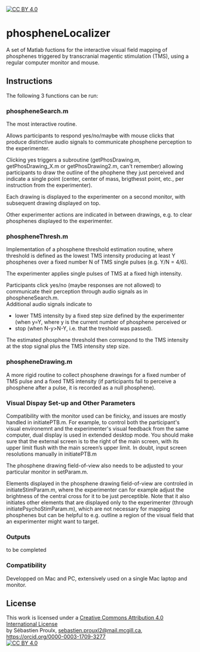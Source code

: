 [![CC BY 4.0][cc-by-shield]][cc-by]  
# phospheneLocalizer
A set of Matlab fuctions for the interactive visual field mapping of phosphenes triggered by transcranial magentic stimulation (TMS), using a regular computer monitor and mouse.

## Instructions
The following 3 functions can be run:

### phospheneSearch.m
The most interactive routine.

Allows participants to respond yes/no/maybe with mouse clicks that produce distinctive audio signals to communicate phosphene perception to the experimenter.

Clicking yes triggers a subroutine (getPhosDrawing.m, getPhosDrawing_X.m or getPhosDrawing2.m, can't remember) allowing participants to draw the outline of the phophene they just perceived and indicate a single point (center, center of mass, brigthesst point, etc., per instruction from the experimenter).

Each drawing is displayed to the experimenter on a second monitor, with subsequent drawing displayed on top.

Other experimenter actions are indicated in between drawings, e.g. to clear phosphenes displayed to the experimenter.

### phospheneThresh.m
Implementation of a phosphene threshold estimation routine, where threshold is defined as the lowest TMS intensity producing at least Y phosphenes over a fixed number N of TMS single pulses (e.g. Y/N = 4/6).

The experimenter applies single pulses of TMS at a fixed high intensity.

Participants click yes/no (maybe responses are not allowed) to communicate their perception through audio signals as in phospheneSearch.m.  
Additional audio signals indicate to
- lower TMS intensity by a fixed step size defined by the experimenter (when y=Y, where y is the current number of phosphene perceived or
- stop (when N-y>N-Y, i.e. that the treshold was passed).

The estimated phosphene threshold then correspond to the TMS intensity at the stop signal plus the TMS intensity step size.

### phospheneDrawing.m
A more rigid routine to collect phosphene drawings for a fixed number of TMS pulse and a fixed TMS intensity (if participants fail to perceive a phosphene after a pulse, it is recorded as a null phosphene).

### Visual Dispay Set-up and Other Parameters

Compatibility with the monitor used can be finicky, and issues are mostly handled in initiatePTB.m. For example, to control both the participant's visual environemnt and the experimenter's visual feedback from the same computer, dual display is used in extended desktop mode. You should make sure that the external screen is to the right of the main screen, with its upper limit flush with the main screen’s upper limit. In doubt, input screen resolutions manually in initiatePTB.m

The phosphene drawing field-of-view also needs to be adjusted to your particular monitor in setParam.m.

Elements displayed in the phosphene drawing field-of-view are controled in initiateStimParam.m, where the experimenter can for example adjust the brightness of the central cross for it to be just perceptible. Note that it also initiates other elements that are displayed only to the experimenter (through initiatePsychoStimParam.m), which are not necessary for mapping phosphenes but can be helpful to e.g. outline a region of the visual field that an experimenter might want to target.

### Outputs
to be completed

### Compatibility
Developped on Mac and PC, extensively used on a single Mac laptop and monitor.

## License
This work is licensed under a
[Creative Commons Attribution 4.0 International License][cc-by]  
by Sébastien Proulx, sebastien.prouxl2@mail.mcgill.ca, https://orcid.org/0000-0003-1709-3277  
[![CC BY 4.0][cc-by-image]][cc-by]

[cc-by]: http://creativecommons.org/licenses/by/4.0/
[cc-by-image]: https://i.creativecommons.org/l/by/4.0/88x31.png
[cc-by-shield]: https://img.shields.io/badge/License-CC%20BY%204.0-lightgrey.svg

